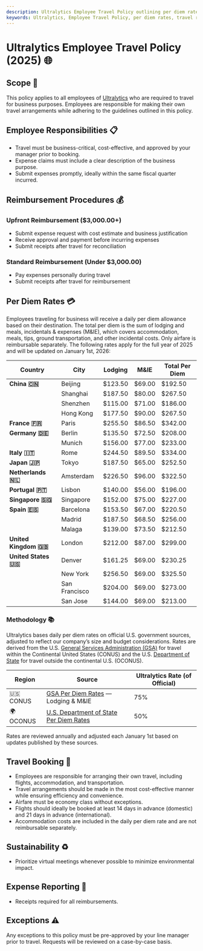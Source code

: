 ```yaml
---
description: Ultralytics Employee Travel Policy outlining per diem rates, responsibilities, booking procedures, sustainability practices, and expense reporting guidelines for 2025.
keywords: Ultralytics, Employee Travel Policy, per diem rates, travel responsibilities, airfare, expense reporting, sustainability, business travel
---
```


# Ultralytics Employee Travel Policy (2025) 🌐

## Scope 📌

This policy applies to all employees of [Ultralytics](https://www.ultralytics.com/) who are required to travel for business purposes. Employees are responsible for making their own travel arrangements while adhering to the guidelines outlined in this policy.

## Employee Responsibilities 📋

- Travel must be business-critical, cost-effective, and approved by your manager prior to booking.
- Expense claims must include a clear description of the business purpose.
- Submit expenses promptly, ideally within the same fiscal quarter incurred.

## Reimbursement Procedures 💰

### Upfront Reimbursement ($3,000.00+)

- Submit expense request with cost estimate and business justification
- Receive approval and payment before incurring expenses
- Submit receipts after travel for reconciliation

### Standard Reimbursement (Under $3,000.00)

- Pay expenses personally during travel
- Submit receipts after travel for reimbursement

## Per Diem Rates 💳

Employees traveling for business will receive a daily per diem allowance based on their destination. The total per diem is the sum of lodging and meals, incidentals & expenses (M&IE), which covers accommodation, meals, tips, ground transportation, and other incidental costs. Only airfare is reimbursable separately. The following rates apply for the full year of 2025 and will be updated on January 1st, 2026:

| Country               | City          | Lodging | M&IE  | Total Per Diem |
| --------------------- | ------------- | ------- | ----- | -------------- |
| **China 🇨🇳**          | Beijing       | $123.50 | $69.00 | $192.50       |
|                       | Shanghai      | $187.50 | $80.00 | $267.50       |
|                       | Shenzhen      | $115.00 | $71.00 | $186.00       |
|                       | Hong Kong     | $177.50 | $90.00 | $267.50       |
| **France 🇫🇷**         | Paris         | $255.50 | $86.50 | $342.00       |
| **Germany 🇩🇪**        | Berlin        | $135.50 | $72.50 | $208.00       |
|                       | Munich        | $156.00 | $77.00 | $233.00       |
| **Italy 🇮🇹**          | Rome          | $244.50 | $89.50 | $334.00       |
| **Japan 🇯🇵**          | Tokyo         | $187.50 | $65.00 | $252.50       |
| **Netherlands 🇳🇱**    | Amsterdam     | $226.50 | $96.00 | $322.50       |
| **Portugal 🇵🇹**       | Lisbon        | $140.00 | $56.00 | $196.00       |
| **Singapore 🇸🇬**      | Singapore     | $152.00 | $75.00 | $227.00       |
| **Spain 🇪🇸**          | Barcelona     | $153.50 | $67.00 | $220.50       |
|                       | Madrid        | $187.50 | $68.50 | $256.00       |
|                       | Malaga        | $139.00 | $73.50 | $212.50       |
| **United Kingdom 🇬🇧** | London        | $212.00 | $87.00 | $299.00       |
| **United States 🇺🇸**  | Denver        | $161.25 | $69.00 | $230.25       |
|                       | New York      | $256.50 | $69.00 | $325.50       |
|                       | San Francisco | $204.00 | $69.00 | $273.00       |
|                       | San Jose      | $144.00 | $69.00 | $213.00       |

### Methodology 📚

Ultralytics bases daily per diem rates on official U.S. government sources, adjusted to reflect our company’s size and budget considerations. Rates are derived from the U.S. [General Services Administration (GSA)](https://www.gsa.gov/) for travel within the Continental United States (CONUS) and the U.S. [Department of State](https://www.state.gov/) for travel outside the continental U.S. (OCONUS).

| Region    | Source                                                                                      | Ultralytics Rate (of Official) |
| --------- | ------------------------------------------------------------------------------------------- | ------------------------------ |
| 🇺🇸 CONUS  | [GSA Per Diem Rates](https://www.gsa.gov/travel/plan-book/per-diem-rates) — Lodging & M&IE  | 75%                            |
| 🌍 OCONUS | [U.S. Department of State Per Diem Rates](https://allowances.state.gov/web920/per_diem.asp) | 50%                            |

Rates are reviewed annually and adjusted each January 1st based on updates published by these sources.

## Travel Booking 🛫

- Employees are responsible for arranging their own travel, including flights, accommodation, and transportation.
- Travel arrangements should be made in the most cost-effective manner while ensuring efficiency and convenience.
- Airfare must be economy class without exceptions.
- Flights should ideally be booked at least 14 days in advance (domestic) and 21 days in advance (international).
- Accommodation costs are included in the daily per diem rate and are not reimbursable separately.

## Sustainability ♻️

- Prioritize virtual meetings whenever possible to minimize environmental impact.

## Expense Reporting 🧾

- Receipts required for all reimbursements.

## Exceptions ⚠️

Any exceptions to this policy must be pre-approved by your line manager prior to travel. Requests will be reviewed on a case-by-case basis.

